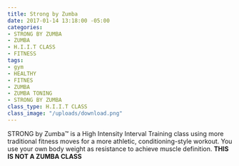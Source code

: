 ```yaml
---
title: Strong by Zumba
date: 2017-01-14 13:18:00 -05:00
categories:
- STRONG BY ZUMBA
- ZUMBA
- H.I.I.T CLASS
- FITNESS
tags:
- gym
- HEALTHY
- FITNES
- ZUMBA
- ZUMBA TONING
- STRONG BY ZUMBA
class_type: H.I.I.T CLASS
class_image: "/uploads/download.png"
---
```


STRONG by Zumba™ is a High Intensity Interval Training class using more traditional fitness moves for a more athletic, conditioning-style workout. You use your own body weight as resistance to achieve muscle definition. **THIS IS NOT A ZUMBA CLASS**